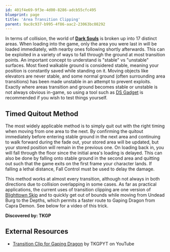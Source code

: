 ```yaml
---
id: 401f4e69-9f3e-4d00-8286-adcb55cfc495
blueprint: page
title: 'Area Transition Clipping'
parent: 9ac8c937-b995-4f86-aac2-23063bc08292
---
```

In terms of collision, the world of **[Dark Souls](/darksouls)** is broken up into 17 distinct areas. When loading into the game, only the area you were last in will be loaded immediately, with nearby ones following shortly afterwards. This can be exploited in a variety of ways to fall through the ground at most transition points. An important concept to understand is "stable" vs "unstable" surfaces. Most fixed walkable ground is considered stable, meaning your position is constantly saved while standing on it. Moving objects like elevators are never stable, and some normal ground (often surrounding area transitions) has been made unstable in an attempt to prevent exploits. Exactly where areas transition and ground becomes stable or unstable is not always obvious in-game, so using a tool such as [DS Gadget](https://github.com/JKAnderson/DS-Gadget/releases) is recommended if you wish to test things yourself.

## Timed Quitout Method

The most widely applicable method is to simply quit out with the right timing when moving from one area to the next. By confirming the quitout immediately before entering stable ground in the next area and continuing to walk forward during the fade out, your stored area will be updated, but your stored position will remain in the previous one. On loading back in, you will fall through the floor since the initial area's loading is delayed. This can also be done by falling onto stable ground in the second area and quitting out such that the game exits on the first frame your character lands. If falling a lethal distance, Fall Control must be used to delay the damage.

This method works at almost every transition, although not always in both directions due to collision overlapping in some cases. As far as practical applications, the current uses of transition clipping are one version of [Blighttown Skip](/darksouls/blighttown-skip) and to quickly get out of bounds while moving from Undead Burg to the Depths, which permits a faster route to Gaping Dragon from Capra Demon. See below for a video of this trick.

**Discovered by: TKGP**

## External Resources

- [Transition Clip for Gaping Dragon](//youtu.be/VT9ZHpunjqs) by TKGPYT on YouTube
